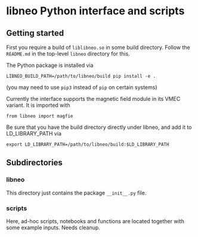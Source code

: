 # libneo Python interface and scripts

## Getting started
First you require a build of `liblibneo.so` in some build directory. Follow
the `README.md` in the top-level `libneo` directory for this.

The Python package is installed via

    LIBNEO_BUILD_PATH=/path/to/libneo/build pip install -e .

(you may need to use `pip3` instead of `pip` on certain systems)

Currently the interface supports the magnetic field module in its VMEC variant.
It is imported with

    from libneo import magfie

Be sure that you have the build directory directly under libneo, and add it to LD_LIBRARY_PATH via

    export LD_LIBRARY_PATH=/path/to/libneo/build:$LD_LIBRARY_PATH

## Subdirectories
### libneo
This directory just contains the package `__init__.py` file.

### scripts
Here, ad-hoc scripts, notebooks and functions are located together with
some example inputs. Needs cleanup.
